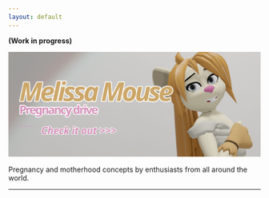 ```yaml
---
layout: default
---
```


**(Work in progress)**

[![banner](/assets/images/banner.jpg)](https://www.furaffinity.net/view/56361793/)

Pregnancy and motherhood concepts by enthusiasts from all around the world.

----

